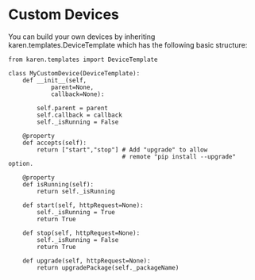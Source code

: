 # Custom Devices

You can build your own devices by inheriting karen.templates.DeviceTemplate which has the following basic structure:

```
from karen.templates import DeviceTemplate

class MyCustomDevice(DeviceTemplate):
    def __init__(self,
            parent=None,
            callback=None):
        
        self.parent = parent
        self.callback = callback
        self._isRunning = False 
        
	@property
    def accepts(self):
        return ["start","stop"] # Add "upgrade" to allow 
                                # remote "pip install --upgrade" option.
    
    @property
    def isRunning(self):
        return self._isRunning
    
    def start(self, httpRequest=None):
        self._isRunning = True
        return True
    
    def stop(self, httpRequest=None):
        self._isRunning = False
        return True
    
    def upgrade(self, httpRequest=None):
        return upgradePackage(self._packageName)
```